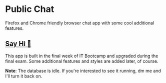 # Public Chat

Firefox and Chrome friendly browser chat app with some cool additional features.

## [Say Hi 👋](https://lazars-chat.web.app)

This app is built in the final week of IT Bootcamp and upgraded during the final exam. Some additional features and styles are added later, of course.

**Note**: The database is idle. If you're interested to see it running, dm me and I'll turn it back on.
